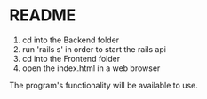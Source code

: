 # README

1) cd into the Backend folder
2) run 'rails s' in order to start the rails api
3) cd into the Frontend folder
4) open the index.html in a web browser

The program's functionality will be available to use.